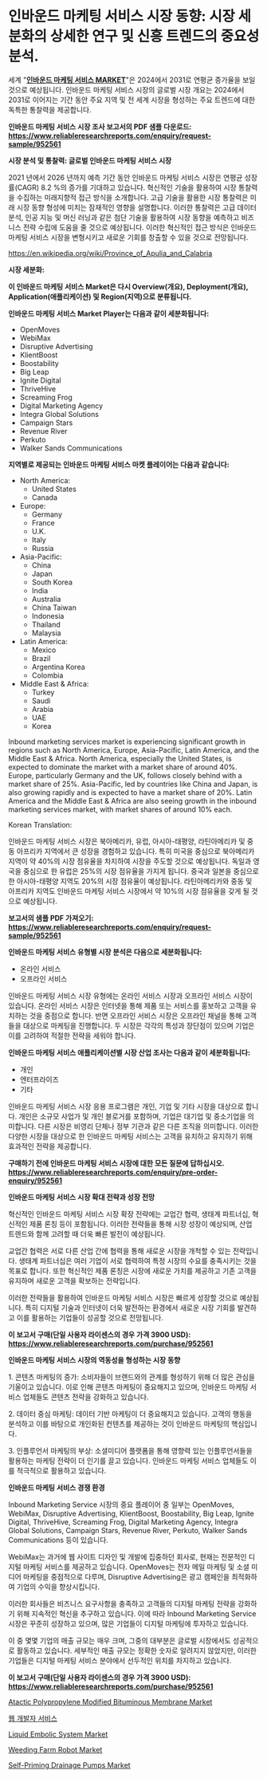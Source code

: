 <p><h1>인바운드 마케팅 서비스 시장 동향: 시장 세분화의 상세한 연구 및 신흥 트렌드의 중요성 분석.</h1></p><p>세계 "<strong><a href="https://www.reliableresearchreports.com/inbound-marketing-service-r952561">인바운드 마케팅 서비스 MARKET</a></strong>"은 2024에서 2031로 연평균 증가율을 보일 것으로 예상됩니다. 인바운드 마케팅 서비스 시장의 글로벌 시장 개요는 2024에서 2031로 이어지는 기간 동안 주요 지역 및 전 세계 시장을 형성하는 주요 트렌드에 대한 독특한 통찰력을 제공합니다.</p>
<p><strong>인바운드 마케팅 서비스 시장 조사 보고서의 PDF 샘플 다운로드: <a href="https://www.reliableresearchreports.com/enquiry/request-sample/952561">https://www.reliableresearchreports.com/enquiry/request-sample/952561</a></strong></p>
<p><strong>시장 분석 및 통찰력: 글로벌 인바운드 마케팅 서비스 시장</strong></p>
<p><p>2021 년에서 2026 년까지 예측 기간 동안 인바운드 마케팅 서비스 시장은 연평균 성장률(CAGR) 8.2 %의 증가를 기대하고 있습니다. 혁신적인 기술을 활용하여 시장 통찰력을 수집하는 미래지향적 접근 방식을 소개합니다. 고급 기술을 활용한 시장 통찰력은 미래 시장 동향 형성에 미치는 잠재적인 영향을 설명합니다. 이러한 통찰력은 고급 데이터 분석, 인공 지능 및 머신 러닝과 같은 첨단 기술을 활용하여 시장 동향을 예측하고 비즈니스 전략 수립에 도움을 줄 것으로 예상됩니다. 이러한 혁신적인 접근 방식은 인바운드 마케팅 서비스 시장을 변형시키고 새로운 기회를 창출할 수 있을 것으로 전망됩니다.</p></p>
<p><a href="%7CAUTHORITHY_DOMAIN_URL%7C">https://en.wikipedia.org/wiki/Province_of_Apulia_and_Calabria</a></p>
<p><strong>시장 세분화:</strong></p>
<p><strong>이 인바운드 마케팅 서비스 Market은 다시 Overview(개요), Deployment(개요), Application(애플리케이션) 및 Region(지역)으로 분류됩니다.</strong></p>
<p><strong>인바운드 마케팅 서비스 Market Player는 다음과 같이 세분화됩니다:</strong></p>
<p><ul><li>OpenMoves</li><li>WebiMax</li><li>Disruptive Advertising</li><li>KlientBoost</li><li>Boostability</li><li>Big Leap</li><li>Ignite Digital</li><li>ThriveHive</li><li>Screaming Frog</li><li>Digital Marketing Agency</li><li>Integra Global Solutions</li><li>Campaign Stars</li><li>Revenue River</li><li>Perkuto</li><li>Walker Sands Communications</li></ul></p>
<p><strong>지역별로 제공되는 인바운드 마케팅 서비스 마켓 플레이어는 다음과 같습니다:</strong></p>
<p><ul>
    <li>
        North America:
        <ul>
            <li>United States</li>
            <li>Canada</li>
        </ul>
    </li>
    <li>
        Europe:
        <ul>
            <li>Germany</li>
            <li>France</li>
            <li>U.K.</li>
            <li>Italy</li>
            <li>Russia</li>
        </ul>
    </li>
    <li>
        Asia-Pacific:
        <ul>
            <li>China</li>
            <li>Japan</li>
            <li>South Korea</li>
            <li>India</li>
            <li>Australia</li>
            <li>China Taiwan</li>
            <li>Indonesia</li>
            <li>Thailand</li>
            <li>Malaysia</li>
        </ul>
    </li>
    <li>
        Latin America:
        <ul>
            <li>Mexico</li>
            <li>Brazil</li>
            <li>Argentina Korea</li>
            <li>Colombia</li>
        </ul>
    </li>
    <li>
        Middle East & Africa:
        <ul>
            <li>Turkey</li>
            <li>Saudi</li>
            <li>Arabia</li>
            <li>UAE</li>
            <li>Korea</li>
        </ul>
    </li>
    </ul></p>
<p><p>Inbound marketing services market is experiencing significant growth in regions such as North America, Europe, Asia-Pacific, Latin America, and the Middle East & Africa. North America, especially the United States, is expected to dominate the market with a market share of around 40%. Europe, particularly Germany and the UK, follows closely behind with a market share of 25%. Asia-Pacific, led by countries like China and Japan, is also growing rapidly and is expected to have a market share of 20%. Latin America and the Middle East & Africa are also seeing growth in the inbound marketing services market, with market shares of around 10% each. </p><p>Korean Translation:</p><p>인바운드 마케팅 서비스 시장은 북아메리카, 유럽, 아시아-태평양, 라틴아메리카 및 중동 아프리카 지역에서 큰 성장을 경험하고 있습니다. 특히 미국을 중심으로 북아메리카 지역이 약 40%의 시장 점유율을 차지하여 시장을 주도할 것으로 예상됩니다. 독일과 영국을 중심으로 한 유럽은 25%의 시장 점유율을 가지게 됩니다. 중국과 일본을 중심으로 한 아시아-태평양 지역도 20%의 시장 점유율이 예상됩니다. 라틴아메리카와 중동 및 아프리카 지역도 인바운드 마케팅 서비스 시장에서 약 10%의 시장 점유율을 갖게 될 것으로 예상됩니다.</p></p>
<p><strong>보고서의 샘플 PDF 가져오기: <a href="https://www.reliableresearchreports.com/enquiry/request-sample/952561">https://www.reliableresearchreports.com/enquiry/request-sample/952561</a></strong></p>
<p><strong>인바운드 마케팅 서비스 유형별 시장 분석은 다음으로 세분화됩니다:</strong></p>
<p><ul><li>온라인 서비스</li><li>오프라인 서비스</li></ul></p>
<p><p>인바운드 마케팅 서비스 시장 유형에는 온라인 서비스 시장과 오프라인 서비스 시장이 있습니다. 온라인 서비스 시장은 인터넷을 통해 제품 또는 서비스를 홍보하고 고객을 유치하는 것을 중점으로 합니다. 반면 오프라인 서비스 시장은 오프라인 채널을 통해 고객들을 대상으로 마케팅을 진행합니다. 두 시장은 각각의 특성과 장단점이 있으며 기업은 이를 고려하여 적절한 전략을 세워야 합니다.</p></p>
<p><strong>인바운드 마케팅 서비스 애플리케이션별 시장 산업 조사는 다음과 같이 세분화됩니다:</strong></p>
<p><ul><li>개인</li><li>엔터프라이즈</li><li>기타</li></ul></p>
<p><p>인바운드 마케팅 서비스 시장 응용 프로그램은 개인, 기업 및 기타 시장을 대상으로 합니다. 개인은 소규모 사업가 및 개인 블로거를 포함하며, 기업은 대기업 및 중소기업을 의미합니다. 다른 시장은 비영리 단체나 정부 기관과 같은 다른 조직을 의미합니다. 이러한 다양한 시장을 대상으로 한 인바운드 마케팅 서비스는 고객을 유치하고 유지하기 위해 효과적인 전략을 제공합니다.</p></p>
<p><strong>구매하기 전에 인바운드 마케팅 서비스 시장에 대한 모든 질문에 답하십시오. <a href="https://www.reliableresearchreports.com/enquiry/pre-order-enquiry/952561">https://www.reliableresearchreports.com/enquiry/pre-order-enquiry/952561</a></strong></p>
<p><strong>인바운드 마케팅 서비스 시장 확대 전략과 성장 전망</strong></p>
<p><p>혁신적인 인바운드 마케팅 서비스 시장 확장 전략에는 교업간 협력, 생태계 파트너십, 혁신적인 제품 론칭 등이 포함됩니다. 이러한 전략들을 통해 시장 성장이 예상되며, 산업 트렌드와 함께 고려할 때 더욱 빠른 발전이 예상됩니다. </p><p>교업간 협력은 서로 다른 산업 간에 협력을 통해 새로운 시장을 개척할 수 있는 전략입니다. 생태계 파트너십은 여러 기업이 서로 협력하여 특정 시장의 수요를 충족시키는 것을 목표로 합니다. 또한 혁신적인 제품 론칭은 시장에 새로운 가치를 제공하고 기존 고객을 유지하며 새로운 고객을 확보하는 전략입니다.</p><p>이러한 전략들을 활용하여 인바운드 마케팅 서비스 시장은 빠르게 성장할 것으로 예상됩니다. 특히 디지털 기술과 인터넷이 더욱 발전하는 환경에서 새로운 시장 기회를 발견하고 이를 활용하는 기업들이 성공할 것으로 전망됩니다.</p></p>
<p><strong>이 보고서 구매(단일 사용자 라이센스의 경우 가격 3900 USD): <a href="https://www.reliableresearchreports.com/purchase/952561">https://www.reliableresearchreports.com/purchase/952561</a></strong></p>
<p><strong>인바운드 마케팅 서비스 시장의 역동성을 형성하는 시장 동향</strong></p>
<p><p>1. 콘텐츠 마케팅의 증가: 소비자들이 브랜드와의 관계를 형성하기 위해 더 많은 관심을 기울이고 있습니다. 이로 인해 콘텐츠 마케팅이 중요해지고 있으며, 인바운드 마케팅 서비스 업체들도 콘텐츠 전략을 강화하고 있습니다.</p><p>2. 데이터 중심 마케팅: 데이터 기반 마케팅이 더 중요해지고 있습니다. 고객의 행동을 분석하고 이를 바탕으로 개인화된 컨텐츠를 제공하는 것이 인바운드 마케팅의 핵심입니다.</p><p>3. 인플루언서 마케팅의 부상: 소셜미디어 플랫폼을 통해 영향력 있는 인플루언서들을 활용하는 마케팅 전략이 더 인기를 끌고 있습니다. 인바운드 마케팅 서비스 업체들도 이를 적극적으로 활용하고 있습니다.</p></p>
<p><strong>인바운드 마케팅 서비스 경쟁 환경</strong></p>
<p><p>Inbound Marketing Service 시장의 중요 플레이어 중 일부는 OpenMoves, WebiMax, Disruptive Advertising, KlientBoost, Boostability, Big Leap, Ignite Digital, ThriveHive, Screaming Frog, Digital Marketing Agency, Integra Global Solutions, Campaign Stars, Revenue River, Perkuto, Walker Sands Communications 등이 있습니다.</p><p>WebiMax는 과거에 웹 사이트 디자인 및 개발에 집중하던 회사로, 현재는 전문적인 디지털 마케팅 서비스를 제공하고 있습니다. OpenMoves는 전자 메일 마케팅 및 소셜 미디어 마케팅을 중점적으로 다루며, Disruptive Advertising은 광고 캠페인을 최적화하여 기업의 수익을 향상시킵니다.</p><p>이러한 회사들은 비즈니스 요구사항을 충족하고 고객들의 디지털 마케팅 전략을 강화하기 위해 지속적인 혁신을 추구하고 있습니다. 이에 따라 Inbound Marketing Service 시장은 꾸준히 성장하고 있으며, 많은 기업들이 디지털 마케팅에 투자하고 있습니다.</p><p>이 중 몇몇 기업의 매출 규모는 매우 크며, 그중의 대부분은 글로벌 시장에서도 성공적으로 활동하고 있습니다. 세부적인 매출 규모는 정확한 숫자로 알려지지 않았지만, 이러한 기업들은 디지털 마케팅 서비스 분야에서 선두적인 위치를 차지하고 있습니다.</p></p>
<p><strong>이 보고서 구매(단일 사용자 라이센스의 경우 가격 3900 USD): <a href="https://www.reliableresearchreports.com/purchase/952561">https://www.reliableresearchreports.com/purchase/952561</a></strong></p>
<p><p><a href="https://www.linkedin.com/pulse/atactic-polypropylene-modified-bituminous-membrane-market-fm5be?trackingId=IqwaBhgR0znwBgRZKDBOBA%3D%3D">Atactic Polypropylene Modified Bituminous Membrane Market</a></p><p><a href="https://github.com/sougarounis/Market-Research-Report-List-5/blob/main/765881071971.md">웹 개발자 서비스</a></p><p><a href="https://issuu.com/reportprime-2/docs/liquid-embolic-system-market-size-2030.pptx">Liquid Embolic System Market</a></p><p><a href="https://github.com/gdfhhhj/Market-Research-Report-List-6/blob/main/weeding-farm-robot-market.md">Weeding Farm Robot Market</a></p><p><a href="https://github.com/RichRobinson5/Market-Research-Report-List-6/blob/main/self-priming-drainage-pumps-market.md">Self-Priming Drainage Pumps Market</a></p></p>